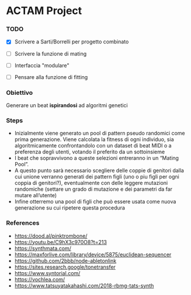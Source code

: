 # ACTAM Project

### TODO
- [X] Scrivere a Sarti/Borrelli per progetto combinato
- [ ] Scrivere la funzione di mating
- [ ] Interfaccia "modulare"  
- [ ] Pensare alla funzione di fitting  


### Obiettivo
Generare un beat **ispirandosi** ad algoritmi genetici  
### Steps
- Inizialmente viene generato un pool di pattern pseudo randomici come prima generazione.
Viene calcolata la fitness di ogni individuo, sia algoritmicamente confrontandolo con un dataset di beat MIDI o a preferenza degli utenti, votando il preferito da un sottoinsieme
- I beat che sopravvivono a queste selezioni entreranno in un “Mating Pool”.
- A questo punto sarà necessario scegliere delle coppie di genitori dalla cui unione verranno generati dei pattern figli (uno o piu figli per ogni coppia di genitori?), eventualmente con delle leggere mutazioni randomiche (settare un grado di mutazione e dei parametri da far mutare all’utente)
- Infine otterremo una pool di figli che può essere usata come nuova generazione su cui ripetere questa procedura



### References
- https://dood.al/pinktrombone/
- https://youtu.be/C9hX3c970O8?t=213
- https://synthmata.com/
- https://maxforlive.com/library/device/5875/euclidean-sequencer
- https://github.com/2bbb/node-abletonlink
- https://sites.research.google/tonetransfer
- https://www.syntorial.com/
- https://vochlea.com/
- https://www.tatsuyatakahashi.com/2018-rbmg-tats-synth
